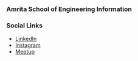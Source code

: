 ### Amrita School of Engineering Information

### Social Links
* [LinkedIn](https://www.linkedin.com/company/owasp-amrita-school-of-engineering)
* [Instagram](https://www.instagram.com/owasp.ase/)
* [Meetup](https://www.meetup.com/owasp-amrita-school-of-engineering-chennai-chapter/)
